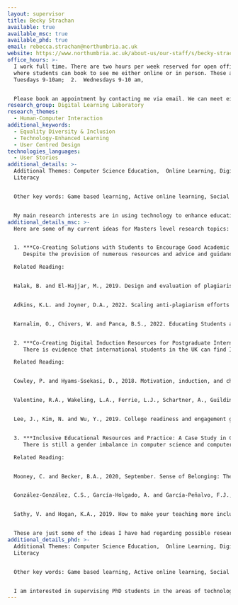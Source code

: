 ```yaml
---
layout: supervisor
title: Becky Strachan
available: true
available_msc: true
available_phd: true
email: rebecca.strachan@northumbria.ac.uk
website: https://www.northumbria.ac.uk/about-us/our-staff/s/becky-strachan/
office_hours: >-
  I work full time. There are two hours per week reserved for open office hours
  where students can book to see me either online or in person. These are: 1.
  Tuesdays 9-10am;  2.  Wednesdays 9-10 am, 


  Please book an appointment by contacting me via email. We can meet either in person (on campus) or online via Teams/BB Collaborate.
research_group: Digital Learning Laboratory
research_themes:
  - Human-Computer Interaction
additional_keywords:
  - Equality Diversity & Inclusion
  - Technology-Enhanced Learning
  - User Centred Design
technologies_languages:
  - User Stories
additional_details: >-
  Additional Themes: Computer Science Education,  Online Learning, Digital
  Literacy


  Other key words: Game based learning, Active online learning, Social computing, Action Research


  My main research interests are in using technology to enhance education - this is across the whole education system from early years to college/university to lifelong learning. I am also interested in exploring how we can enhance and innovate the education and the student experience for computer science and digital technology students. Finally I have worked on projects that have explored how to provide a more inclusive educational environment and how we can ensure that everyone irrespective of their background or experiences is digitally fluent, both here in the UK and globally.
additional_details_msc: >-
  Here are some of my current ideas for Masters level research topics:


  1. ***Co-Creating Solutions with Students to Encourage Good Academic Practice with a focus on Combatting Plagiarism***
     Despite the provision of numerous resources and advice and guidance on plagiarism, the Higher Education sector in the UK and elsewhere is still experiencing a significant number of cases of student plagiarism each year. This research study would use participatory action research to work with a set of students at Northumbria to explore their attitudes and behaviour towards academic misconduct and co-design a set of resources/approaches with them to encourage good academic practice and reduce cases of plagiarism within the wider student body.

  Related Reading:


  Halak, B. and El-Hajjar, M., 2019. Design and evaluation of plagiarism prevention and detection techniques in engineering education. Higher Education Pedagogies, 4(1), pp.197-208.


  Adkins, K.L. and Joyner, D.A., 2022. Scaling anti‐plagiarism efforts to meet the needs of large online computer science classes: Challenges, solutions, and recommendations. Journal of Computer Assisted Learning.


  Karnalim, O., Chivers, W. and Panca, B.S., 2022. Educating Students about Programming Plagiarism and Collusion via Formative Feedback. ACM Transactions on Computing Education (TOCE).


  2. ***Co-Creating Digital Induction Resources for Postgraduate International Computer Science Students***
     There is evidence that international students in the UK can find I difficult to adapt to our way of education. We are also seeing increasing numbers of international students particularly at postgraduate levels and in disciplines such as computer science and business. This project will adopt exploratory research, working with a group of students to understand their experience of starting their postgraduate programmes with a view to developing a set of online induction resources to provide better support in the future.

  Related Reading:


  Cowley, P. and Hyams-Ssekasi, D., 2018. Motivation, induction, and challenge: Examining the initial phase of international students’ educational sojourn. Journal of International Students, 8(1), pp.109-130.


  Valentine, R.A., Wakeling, L.A., Ferrie, L.J., Schartner, A., Guilding, C. and Peterson, J., 2019. Students on student induction–a cross-disciplinary action research project. ARELCS.


  Lee, J., Kim, N. and Wu, Y., 2019. College readiness and engagement gaps between domestic and international students: Re-envisioning educational diversity and equity for global campus. Higher Education, 77(3), pp.505-523.


  3. ***Inclusive Educational Resources and Practice: A Case Study in Computer Science at Northumbria University*** 
     There is still a gender imbalance in computer science and computer science education in the UK. This is mirrored elsewhere too. This research would use the computer science provision at Northumbria University to investigate the extent to which its educational resources and practice are inclusive. The research would employ an exploratory research approach.

  Related Reading:


  Mooney, C. and Becker, B.A., 2020, September. Sense of Belonging: The intersectionality of self-identified minority status and gender in undergraduate computer science students. In United Kingdom & Ireland Computing Education Research conference. (pp. 24-30).


  González-González, C.S., García-Holgado, A. and García-Peñalvo, F.J., 2020, April. Strategies to introduce gender perspective in Engineering studies: a proposal based on self-diagnosis. In 2020 IEEE Global Engineering Education Conference (EDUCON) (pp. 1884-1890). IEEE.


  Sathy, V. and Hogan, K.A., 2019. How to make your teaching more inclusive. The Chronicle of Higher Education, 7.


  These are just some of the ideas I have had regarding possible research. We also have a set of data from Nigeria about online learning during the COVID Pandemic that could be made available to anybody interested in exploring online school education provision during COVID. I would also be happy to discuss other ideas you may have.
additional_details_phd: >-
  Additional Themes: Computer Science Education,  Online Learning, Digital
  Literacy


  Other key words: Game based learning, Active online learning, Social computing, Action Research


  I am interested in supervising PhD students in the areas of technology enhanced learning, digital literacy/digital fluency and computer science education. I also have a research interest in improving STEM education and career knowledge/aspirations among young people to ensure we have a more diverse and inclusive STEM sector for the future.  I particularly like using action and participatory research methods.
---
```

